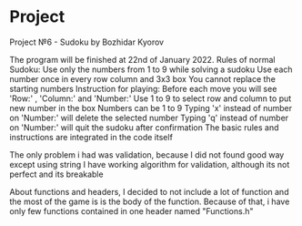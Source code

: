 
# Project

Project №6 - Sudoku by Bozhidar Kyorov

The program will be finished at 22nd of January 2022. 
Rules of normal Sudoku:
Use only the numbers from 1 to 9 while solving a sudoku
Use each number once in every row column and 3x3 box
You cannot replace the starting numbers
Instruction for playing:
Before each move you will see 'Row:' , 'Column:' and 'Number:'
Use 1 to 9 to select row and column to put new number in the box
Numbers can be 1 to 9
Typing 'x' instead of number on 'Number:' will delete the selected number
Typing 'q' instead of number on 'Number:' will quit the sudoku after confirmation
The basic rules and instructions are integrated in the code itself

The only problem i had was validation, because I did not found good way except using string
I have working algorithm for validation, although its not perfect and its breakable

About functions and headers, I decided to not include a lot of function and the most of the 
game is is the body of the function. Because of that, i have only few functions contained in
one header named "Functions.h"